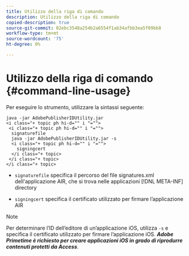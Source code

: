 ```yaml
---
title: Utilizzo della riga di comando
description: Utilizzo della riga di comando
copied-description: true
source-git-commit: 02ebc3548a254b2a6554f1ab34afbb3ea5f09bb8
workflow-type: tm+mt
source-wordcount: '75'
ht-degree: 0%

---
```


# Utilizzo della riga di comando {#command-line-usage}

Per eseguire lo strumento, utilizzare la sintassi seguente:

```
java -jar AdobePublisherIDUtility.jar 
<i class="+ topic ph hi-d="" i "="">
 <i class="+ topic ph hi-d="" i "="">
  signaturefile 
  java -jar AdobePublisherIDUtility.jar -s 
  <i class="+ topic ph hi-d="" i "="">
    signingcert
  </i class="+ topic>
 </i class="+ topic>
</i class="+ topic>
```

* `signaturefile` specifica il percorso del file signatures.xml dell&#39;applicazione AIR, che si trova nelle applicazioni [!DNL META-INF] directory

* `signingcert` specifica il certificato utilizzato per firmare l’applicazione AIR

>[!NOTE]
>
>Per determinare l’ID dell’editore di un’applicazione iOS, utilizza `-s` e specifica il certificato utilizzato per firmare l’applicazione iOS. ***Adobe Primetime è richiesto per creare applicazioni iOS in grado di riprodurre contenuti protetti da Access***.
